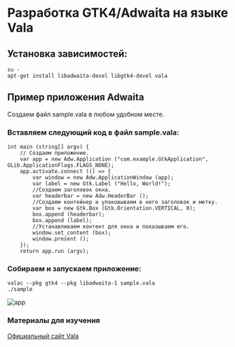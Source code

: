 # Разработка GTK4/Adwaita на языке Vala

## Установка зависимостей:

```shell
su - 
apt-get install libadwaita-devel libgtk4-devel vala
```

## Пример приложения Adwaita

Создаем файл sample.vala в любом удобном месте.

### Вставляем следующий код в файл sample.vala:

```vala
int main (string[] argv) {
    // Создаем приложение.
    var app = new Adw.Application ("com.example.GtkApplication", GLib.ApplicationFlags.FLAGS_NONE);
    app.activate.connect (() => {
        var window = new Adw.ApplicationWindow (app);
        var label = new Gtk.Label ("Hello, World!");
        //Создаем заголовок окна.
        var headerbar = new Adw.HeaderBar ();
        //Создаем контейнер и упаковываем в него заголовок и метку.
        var box = new Gtk.Box (Gtk.Orientation.VERTICAL, 0);
        box.append (headerbar);
        box.append (label);
        //Устанавливаем контент для окна и показываем его.
        window.set_content (box);
        window.present ();
    });
    return app.run (argv);
```

### Собираем и запускаем приложение:

```shell
valac --pkg gtk4 --pkg libadwaita-1 sample.vala
./sample
```

![app](/vala/gtk4-applications/app.png)

### Материалы для изучения

[Официальный сайт Vala](https://vala.dev/)
